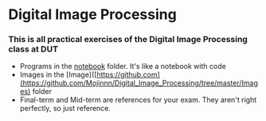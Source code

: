 # Digital Image Processing

### This is all practical exercises of the Digital Image Processing class at DUT
- Programs in the [notebook](https://github.com/Mojinnn/Digital_Image_Processing/tree/master/notebook) folder. It's like a notebook with code
- Images in the [Image]([https://github.com](https://github.com/Mojinnn/Digital_Image_Processing/tree/master/Images) folder
- Final-term and Mid-term are references for your exam. They aren't right perfectly, so just reference.
